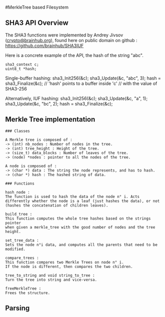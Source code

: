 #MerkleTree based Filesystem

## SHA3 API Overview

The SHA3 functions were implemented by Andrey Jivsov (crypto@brainhub.org), found here on public domain on github : https://github.com/brainhub/SHA3IUF

Here is a concrete example of the API, the hash of the string "abc".

    sha3_context c;
    uint8_t *hash;

Single-buffer hashing:
    sha3_Init256(&c);
    sha3_Update(&c, "abc", 3);
    hash = sha3_Finalize(&c);
    // 'hash' points to a buffer inside 'c'
    // with the value of SHA3-256

Alternatively, IUF hashing:
    sha3_Init256(&c);
    sha3_Update(&c, "a", 1);
    sha3_Update(&c, "bc", 2);
    hash = sha3_Finalize(&c);

## Merkle Tree implementation

    ### Classes

    A Merkle tree is composed of :
    -> (int) nb_nodes : Number of nodes in the tree.
    -> (int) tree_height : Height of the tree.
    -> (size_t) data_blocks : Number of leaves of the tree.
    -> (node) *nodes : pointer to all the nodes of the tree.

    A node is composed of :
    -> (char *) data : The string the node represents, and has to hash.
    -> (char *) hash : The hashed string of data.

    ### Functions

    hash_node :
    The function is used to hash the data of the node n° i. Acts differently whether the node is a leaf (just hashes the data), or not (hashes the concatenation of children leaves).

    build_tree :
    This function computes the whole tree hashes based on the strings pointer
    when given a merkle_tree with the good number of nodes and the tree height.

    set_tree_data :
    Sets the node n°i data, and computes all the parents that need to be modified.

    compare_trees :
    This function compares two Merkle Trees on node n° i.
    If the node is different, then compares the two children.

    tree_to_string and void string_to_tree :
    Turn the tree into string and vice-versa.

    freeMerkleTree :
    Frees the structure.

## Parsing
